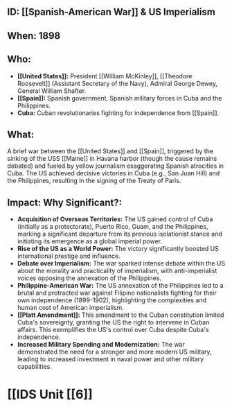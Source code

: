 ## ID: [[Spanish-American War]] & US Imperialism

## When: 1898

## Who:
* **[[United States]]:** President [[William McKinley]], [[Theodore Roosevelt]] (Assistant Secretary of the Navy), Admiral George Dewey, General William Shafter.
* **[[Spain]]:**  Spanish government, Spanish military forces in Cuba and the Philippines.
* **Cuba:** Cuban revolutionaries fighting for independence from [[Spain]].


## What:  
A brief war between the [[United States]] and [[Spain]], triggered by the sinking of the USS [[Maine]] in Havana harbor (though the cause remains debated) and fueled by yellow journalism exaggerating Spanish atrocities in Cuba.  The US achieved decisive victories in Cuba (e.g., San Juan Hill) and the Philippines, resulting in the signing of the Treaty of Paris.

## Impact: Why Significant?:
* **Acquisition of Overseas Territories:** The US gained control of Cuba (initially as a protectorate), Puerto Rico, Guam, and the Philippines, marking a significant departure from its previous isolationist stance and initiating its emergence as a global imperial power.
* **Rise of the US as a World Power:** The victory significantly boosted US international prestige and influence.
* **Debate over Imperialism:** The war sparked intense debate within the US about the morality and practicality of imperialism, with anti-imperialist voices opposing the annexation of the Philippines.
* **Philippine-American War:** The US annexation of the Philippines led to a brutal and protracted war against Filipino nationalists fighting for their own independence (1899-1902), highlighting the complexities and human cost of American imperialism.
* **[[Platt Amendment]]:** This amendment to the Cuban constitution limited Cuba's sovereignty, granting the US the right to intervene in Cuban affairs.  This exemplifies the US's control over Cuba despite Cuba's independence.
* **Increased Military Spending and Modernization:** The war demonstrated the need for a stronger and more modern US military, leading to increased investment in naval power and other military capabilities.


# [[IDS Unit [[6]]